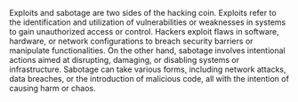 
Exploits and sabotage are two sides of the hacking coin. Exploits refer to the identification and utilization of vulnerabilities or weaknesses in systems to gain unauthorized access or control. Hackers exploit flaws in software, hardware, or network configurations to breach security barriers or manipulate functionalities. On the other hand, sabotage involves intentional actions aimed at disrupting, damaging, or disabling systems or infrastructure. Sabotage can take various forms, including network attacks, data breaches, or the introduction of malicious code, all with the intention of causing harm or chaos.

